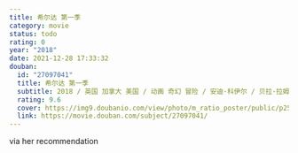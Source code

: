 ```yaml
---
title: 希尔达 第一季
category: movie
status: todo
rating: 0
year: "2018"
date: 2021-12-28 17:33:32
douban:
  id: "27097041"
  title: 希尔达 第一季
  subtitle: 2018 / 英国 加拿大 美国 / 动画 奇幻 冒险 / 安迪·科伊尔 / 贝拉·拉姆齐 阿米拉·法尔森-奥乔
  rating: 9.6
  cover: https://img9.doubanio.com/view/photo/m_ratio_poster/public/p2538501816.jpg
  link: https://movie.douban.com/subject/27097041/
---
```


via her recommendation 